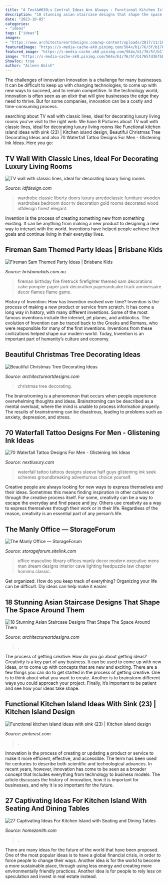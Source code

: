 ```yaml
---
title: "A Text&#039;s Central Ideas Are Always : Functional Kitchen Island Ideas With Sink (23)"
description: "18 stunning asian staircase designs that shape the space around them"
date: "2023-10-05"
categories:
- "ideas"
tags: ["ideas"]
images:
- "https://www.architectureartdesigns.com/wp-content/uploads/2017/11/18-Stunning-Asian-Staircase-Designs-That-Shape-The-Space-Around-Them-10-630x881.jpg"
featuredImage: "https://s-media-cache-ak0.pinimg.com/564x/b1/76/5f/b1765fd36fbb1fdbb8771701685d3077.jpg"
featured_image: "https://s-media-cache-ak0.pinimg.com/564x/b1/76/5f/b1765fd36fbb1fdbb8771701685d3077.jpg"
image: "https://s-media-cache-ak0.pinimg.com/564x/b1/76/5f/b1765fd36fbb1fdbb8771701685d3077.jpg"
ShowToc: true
author: "Aileen Walsh"
---
```



The challenges of innovation
Innovation is a challenge for many businesses. It can be difficult to keep up with changing technologies, to come up with new ways to succeed, and to remain competitive. In the technology world, innovation is often seen as an elixir that will give businesses the edge they need to thrive. But for some companies, innovation can be a costly and time-consuming process.

	

		
searching about TV wall with classic lines, ideal for decorating luxury living rooms you've visit to the right web. We have 8 Pictures about TV wall with classic lines, ideal for decorating luxury living rooms like Functional kitchen island ideas with sink (23) | Kitchen island design, Beautiful Christmas Tree Decorating Ideas and also 70 Waterfall Tattoo Designs For Men - Glistening Ink Ideas. Here you go:
		
    
## TV Wall With Classic Lines, Ideal For Decorating Luxury Living Rooms

<img loading=lazy src="http://www.idfdesign.com/images/luxury-classic-wardrobe-closet/liberty-wardrobe-with-6-doors-decorated-wooden-wardrobes.jpg" onerror="this.onerror=null;this.src='https://tse4.mm.bing.net/th?id=OIP.SwvnN23Aih_kqzE_XHZ7KQHaFj&amp;pid=15.1';" alt="TV wall with classic lines, ideal for decorating luxury living rooms">

_Source: idfdesign.com_

>wardrobe classic liberty doors luxury arredoclassic furniture wooden wardrobes bedroom door tv decoration gold rooms decorated wood idfdesign finest elegant. 

	

Invention is the process of creating something new from something existing. It can be anything from making a new product to designing a new way to interact with the world. Inventions have helped people achieve their goals and continue living in their everyday lives.

    
## Fireman Sam Themed Party Ideas | Brisbane Kids

<img loading=lazy src="https://brisbanekids.com.au/wp-content/uploads/2014/05/b75cdaeb057b0c974f4f9d41177e7e06.jpg" onerror="this.onerror=null;this.src='https://tse2.mm.bing.net/th?id=OIP.w_8uDtCIj1pJQN88D2mu5AHaLH&amp;pid=15.1';" alt="Fireman Sam Themed Party Ideas | Brisbane Kids">

_Source: brisbanekids.com.au_

>fireman birthday fire firetruck firefighter themed sam decorations cake pompier paper jack decoration paperandcake truck anniversaire decor flames flame game. 

	

History of Invention: How has Invention evolved over time?
Invention is the process of making a new product or service from scratch. It has come a long way in history, with many different inventions. Some of the most famous inventions include the internet, jet planes, and antibiotics. The evolution of Invention can be traced back to the Greeks and Romans, who were responsible for many of the first inventions. Inventions from these civilizations helped shape our modern world. Today, Invention is an important part of humanity’s culture and economy.

    
## Beautiful Christmas Tree Decorating Ideas

<img loading=lazy src="https://www.architectureartdesigns.com/wp-content/uploads/2012/12/ArchitectureArtDesigns-Beautiful-Christmas-Tree-Decorating-Ideas-13.jpg" onerror="this.onerror=null;this.src='https://tse1.mm.bing.net/th?id=OIP.W8lVA3lL1ev3aU7D8BbeYAHaJ4&amp;pid=15.1';" alt="Beautiful Christmas Tree Decorating Ideas">

_Source: architectureartdesigns.com_

>christmas tree decorating. 

	

The brainstroming is a phenomenon that occurs when people experience overwhelming thoughts and ideas. Brainstroming can be described as a mental overload, where the mind is unable to process information properly. The results of brainstroming can be disastrous, leading to problems such as anxiety, depression, and stress.

    
## 70 Waterfall Tattoo Designs For Men - Glistening Ink Ideas

<img loading=lazy src="http://nextluxury.com/wp-content/uploads/half-sleeve-guys-waterfall-tattoo-design-ideas.jpg" onerror="this.onerror=null;this.src='https://tse2.mm.bing.net/th?id=OIP.YZnr9SBlBTNuhckJT1ITSwHaHW&amp;pid=15.1';" alt="70 Waterfall Tattoo Designs For Men - Glistening Ink Ideas">

_Source: nextluxury.com_

>waterfall tattoo tattoos designs sleeve half guys glistening ink seek schemes groundbreaking adventurous choice yourself. 

	

Creative people are always looking for new ways to express themselves and their ideas. Sometimes this means finding inspiration in other cultures or through the creative process itself. For some, creativity can be a way to escape the everyday and find peace and joy. Others use creativity as a way to express themselves through their work or in their life. Regardless of the reason, creativity is an essential part of any person’s life.

    
## The Manly Office — StorageForum

<img loading=lazy src="https://s-media-cache-ak0.pinimg.com/564x/b1/76/5f/b1765fd36fbb1fdbb8771701685d3077.jpg" onerror="this.onerror=null;this.src='https://tse3.mm.bing.net/th?id=OIP.gxC9hPQjuz8FyxdsbOXzwQHaLH&amp;pid=15.1';" alt="The Manly Office — StorageForum">

_Source: storageforum.sitelink.com_

>office masculine library offices manly decor modern executive mens man dream designs interior cave lighting feedpuzzle law chapter homimu classic. 

	

Get organized: How do you keep track of everything?
Organizing your life can be difficult. Diy ideas can help make it easier.

    
## 18 Stunning Asian Staircase Designs That Shape The Space Around Them

<img loading=lazy src="https://www.architectureartdesigns.com/wp-content/uploads/2017/11/18-Stunning-Asian-Staircase-Designs-That-Shape-The-Space-Around-Them-10-630x881.jpg" onerror="this.onerror=null;this.src='https://tse3.mm.bing.net/th?id=OIP.Qi1vKL4oDBh1QE2Kw5VN_QHaKW&amp;pid=15.1';" alt="18 Stunning Asian Staircase Designs That Shape The Space Around Them">

_Source: architectureartdesigns.com_

>. 

	

The process of getting creative: How do you go about getting ideas?
Creativity is a key part of any business. It can be used to come up with new ideas, or to come up with concepts that are new and exciting. There are a few things you can do to get started in the process of getting creative. One is to think about what you want to create. Another is to brainstorm different ways you could approach your project. Finally, it’s important to be patient and see how your ideas take shape.

    
## Functional Kitchen Island Ideas With Sink (23) | Kitchen Island Design

<img loading=lazy src="https://i.pinimg.com/736x/3c/84/6b/3c846b2a91734ed0f3c2061aaaaf3614.jpg" onerror="this.onerror=null;this.src='https://tse2.mm.bing.net/th?id=OIP.tviXXvRI4gGRrM8eG4IApQHaJ3&amp;pid=15.1';" alt="Functional kitchen island ideas with sink (23) | Kitchen island design">

_Source: pinterest.com_

>. 

	

Innovation is the process of creating or updating a product or service to make it more efficient, effective, and accessible. The term has been used for centuries to describe both scientific and technological advances. In recent years, however, innovation has come to be seen as a broader concept that Includes everything from technology to business models. The article discusses the history of innovation, how it is important for businesses, and why it is so important for the future.

    
## 27 Captivating Ideas For Kitchen Island With Seating And Dining Tables

<img loading=lazy src="http://homezenith.com/wp-content/uploads/2016/06/Img-0-27-Captivating-Kitchen-Islands-with-Seating-and-Dining-Tables.jpg" onerror="this.onerror=null;this.src='https://tse4.mm.bing.net/th?id=OIP.fg0gS1aUp8Tz-R3Twbaa2QHaFn&amp;pid=15.1';" alt="27 Captivating Ideas For Kitchen Island with Seating and Dining Tables">

_Source: homezenith.com_

>. 

	

There are many ideas for the future of the world that have been proposed. One of the most popular ideas is to have a global financial crisis, in order to force people to change their ways. Another idea is for the world to become a more sustainable place, through using less energy and creating more environmentally friendly practices. Another idea is for people to rely less on speculation and invest in real estate instead.

